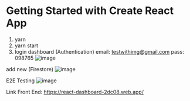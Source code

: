 # Getting Started with Create React App

1. yarn
2. yarn start
3. login dashboard (Authentication)
   email: testwithimg@gmail.com
   pass: 098765
![image](https://github.com/DewakSuputra/ci-cd/assets/93661562/58d958f6-56a3-4f9f-8418-7f2cca1190f8)

add new (Firestore)
![image](https://github.com/DewakSuputra/ci-cd/assets/93661562/a8e5352b-b2d3-4b8b-8068-e3e1d6b0adb9)

E2E Testing
![image](https://github.com/DewakSuputra/ci-cd/assets/93661562/da60a52b-bea2-4de4-b374-f753cfadd67c)

Link Front End: https://react-dashboard-2dc08.web.app/
